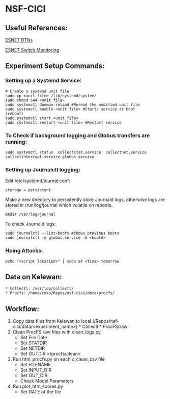 # NSF-CICI

## Useful References: 
[ESNET DTNs](https://fasterdata.es.net/performance-testing/DTNs/) 

[ESNET Switch Monitoring](https://graphite.es.net/west/)

## Experiment Setup Commands: 
### Setting up a Systemd Service: 
```
# Create a systemd unit file
sudo cp <unit file> /lib/systemd/system/
sudo chmod 644 <unit file> 
sudo systemctl daemon-reload #Reread the modified unit file 
sudo systemctl enable <unit file> #Starts service at boot
(reboot) 
sudo systemctl start <unit file> 
sudo systemctl restart <unit file> #Restart service
```
### To Check if background logging and Globus transfers are running: 
```
sudo systemctl status  collectstat.service  collectnet.service  collectinterrupt.service globus.service 
```
### Setting up Journalctl logging: 
Edit /etc/systemd/journal.conf: 
```
storage = persistent
```
Make a new directory to persistently store Journald logs, otherwise logs are stored in /run/log/journal which volatile on reboots. 
```
mkdir /var/log/journal
```
To check Journald logs: 
```
sudo journalctl --list-boots #shows previous boots
sudo journalctl -u globus.service -b <boot#>
```
### Hping Attacks: 
```
echo "<script location>" | sudo at <time> tomorrow
```

## Data on Kelewan:  
	* Collectl: /var/log/collectl/
	* Procfs: /home/cmao/Repos/nsf-cici/data/procfs/
	
## Workflow: 
1. Copy data files from Kelewan to local (/Repos/nsf-cici/data/<experiment_name>)
		* Collectl 
		* ProcFS/raw
2. Clean ProcFS raw files with clean_logs.py
	* Set File Date 
	* Set STATDIR 
	* Set NETDIR
	* Set OUTDIR </procfs/clean>
3. Run htm_procfs.py on each x_clean_csv file 
	* Set FILENAME
	* Set INPUT_DIR
	* Set OUT_DIR 
	* Check Model Parameters
4. Run plot_htm_scores.py 
	* Set DATE of the file 
